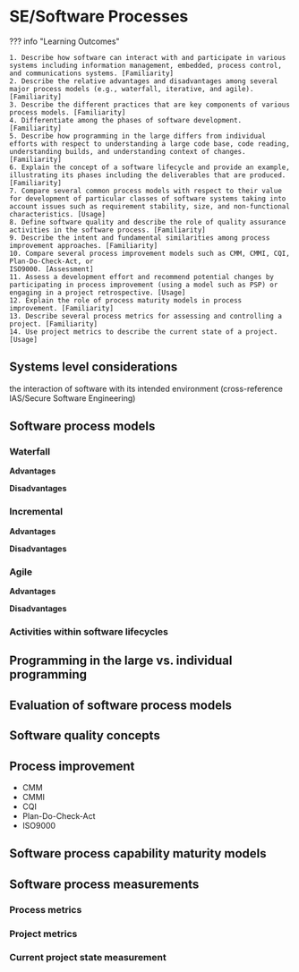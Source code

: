 # SE/Software Processes

??? info "Learning Outcomes"

    1. Describe how software can interact with and participate in various systems including information management, embedded, process control, and communications systems. [Familiarity]
    2. Describe the relative advantages and disadvantages among several major process models (e.g., waterfall, iterative, and agile). [Familiarity]
    3. Describe the different practices that are key components of various process models. [Familiarity]
    4. Differentiate among the phases of software development. [Familiarity]
    5. Describe how programming in the large differs from individual efforts with respect to understanding a large code base, code reading, understanding builds, and understanding context of changes. [Familiarity]
    6. Explain the concept of a software lifecycle and provide an example, illustrating its phases including the deliverables that are produced. [Familiarity]
    7. Compare several common process models with respect to their value for development of particular classes of software systems taking into account issues such as requirement stability, size, and non-functional characteristics. [Usage]
    8. Define software quality and describe the role of quality assurance activities in the software process. [Familiarity]
    9. Describe the intent and fundamental similarities among process improvement approaches. [Familiarity]
    10. Compare several process improvement models such as CMM, CMMI, CQI, Plan-Do-Check-Act, or
    ISO9000. [Assessment]
    11. Assess a development effort and recommend potential changes by participating in process improvement (using a model such as PSP) or engaging in a project retrospective. [Usage]
    12. Explain the role of process maturity models in process improvement. [Familiarity]
    13. Describe several process metrics for assessing and controlling a project. [Familiarity]
    14. Use project metrics to describe the current state of a project. [Usage]

## Systems level considerations

the interaction of software with its intended environment (cross-reference IAS/Secure Software Engineering)

## Software process models

### Waterfall

**Advantages** 

**Disadvantages**

### Incremental

**Advantages** 

**Disadvantages**

### Agile

**Advantages** 

**Disadvantages**

### Activities within software lifecycles

## Programming in the large vs. individual programming

## Evaluation of software process models

## Software quality concepts

## Process improvement

- CMM
- CMMI
- CQI
- Plan-Do-Check-Act
- ISO9000

## Software process capability maturity models

## Software process measurements

### Process metrics

### Project metrics

### Current project state measurement